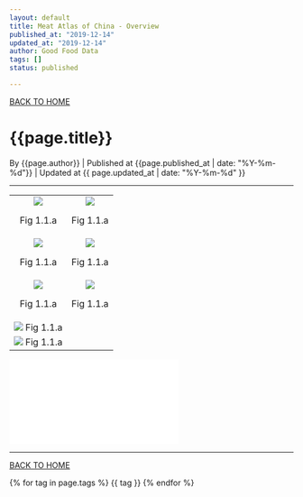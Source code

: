 ```yaml
---
layout: default
title: Meat Atlas of China - Overview
published_at: "2019-12-14"
updated_at: "2019-12-14"
author: Good Food Data
tags: []
status: published

---
```



[BACK TO HOME](https://tane-rs.github.io/meat_atlas/)


# {{page.title}}
By {{page.author}} | 
Published at {{page.published_at | date: "%Y-%m-%d"}} | 
Updated at {{ page.updated_at | date: "%Y-%m-%d" }}

---

<table>
    <tr>
        <td ><center><img src="https://raw.githubusercontent.com/tane-rs/meat_atlas/gh-pages/results/CN_FoodConsumption/img/01-Pigmeat Consumption as a Percentage of the Nation in 2017-bar.png"/><p>Fig 1.1.a</p></center></td>
        <td ><center><img src="https://raw.githubusercontent.com/tane-rs/meat_atlas/gh-pages/results/CN_FoodConsumption/img/01-Bovine Meat Consumption as a Percentage of the Nation in 2017-bar.png"/><p>Fig 1.1.a</p></center></td>
    </tr>
    <tr>
        <td ><center><img src="https://raw.githubusercontent.com/tane-rs/meat_atlas/gh-pages/results/CN_FoodConsumption/img/01-Mutton & Goat Meat Consumption as a Percentage of the Nation in 2017-bar.png"/><p>Fig 1.1.a</p></center></td>
        <td ><center><img src="https://raw.githubusercontent.com/tane-rs/meat_atlas/gh-pages/results/CN_FoodConsumption/img/01-Poultry Meat Consumption as a Percentage of the Nation in 2017-bar.png"/><p>Fig 1.1.a</p></center></td>
    </tr>
    <tr>
        <td ><center><img src="https://raw.githubusercontent.com/tane-rs/meat_atlas/gh-pages/results/CN_FoodConsumption/img/01-Fish, Seafood Consumption as a Percentage of the Nation in 2017-bar.png"/><p>Fig 1.1.a</p></center></td>
        <td ><center><img src="https://raw.githubusercontent.com/tane-rs/meat_atlas/gh-pages/results/CN_FoodConsumption/img/01-Eggs Consumption as a Percentage of the Nation in 2017-bar.png"/><p>Fig 1.1.a</p></center></td>
    </tr>
    <tr>
        <td ><center><img src="https://raw.githubusercontent.com/tane-rs/meat_atlas/gh-pages/results/CN_FoodConsumption/img/01-Milk Consumption as a Percentage of the Nation in 2017-bar.png"/> Fig 1.1.a </center></td>
    </tr>
    <tr>
        <td ><center><img src="https://raw.githubusercontent.com/tane-rs/meat_atlas/gh-pages/results/CN_FoodConsumption/img/01-Milk Consumption as a Percentage of the Nation in 2017-bar.png"/> Fig 1.1.a </center></td>
    </tr>
</table>


![img](../results/CN_FoodConsumption/map/01-Bovine%20Meat%20Consumption%20as%20a%20Percentage%20of%20the%20Nation%20in%202017.html)






---


[BACK TO HOME](https://tane-rs.github.io/meat_atlas/)


{% for tag in page.tags %}
  {{ tag }}
{% endfor %}




